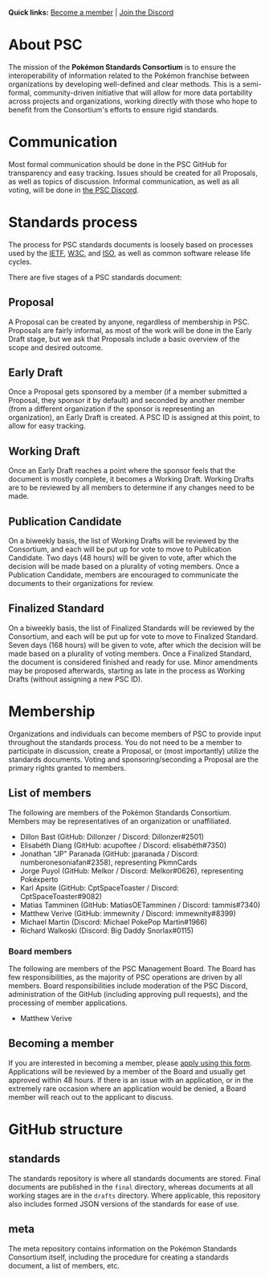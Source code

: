 **Quick links:** [Become a member](https://forms.office.com/Pages/ResponsePage.aspx?id=DQSIkWdsW0yxEjajBLZtrQAAAAAAAAAAAAMAAK9gcItUMjBKQUQ0VVBaSzhRWlI4SldYRktJWUJYUi4u) | [Join the Discord](https://discord.gg/f7jXyE2C4h)

# About PSC
The mission of the **Pokémon Standards Consortium** is to ensure the interoperability of information related to the Pokémon franchise between organizations by developing well-defined and clear methods. This is a semi-formal, community-driven initiative that will allow for more data portability across projects and organizations, working directly with those who hope to benefit from the Consortium's efforts to ensure rigid standards.

# Communication
Most formal communication should be done in the PSC GitHub for transparency and easy tracking. Issues should be created for all Proposals, as well as topics of discussion. Informal communication, as well as all voting, will be done in [the PSC Discord](https://discord.gg/f7jXyE2C4h).

# Standards process
The process for PSC standards documents is loosely based on processes used by the [IETF](https://www.ietf.org/), [W3C](https://www.w3.org/), and [ISO](https://www.iso.org/), as well as common software release life cycles.

There are five stages of a PSC standards document:
## Proposal
A Proposal can be created by anyone, regardless of membership in PSC. Proposals are fairly informal, as most of the work will be done in the Early Draft stage, but we ask that Proposals include a basic overview of the scope and desired outcome.
## Early Draft
Once a Proposal gets sponsored by a member (if a member submitted a Proposal, they sponsor it by default) and seconded by another member (from a different organization if the sponsor is representing an organization), an Early Draft is created. A PSC ID is assigned at this point, to allow for easy tracking.
## Working Draft
Once an Early Draft reaches a point where the sponsor feels that the document is mostly complete, it becomes a Working Draft. Working Drafts are to be reviewed by all members to determine if any changes need to be made.
## Publication Candidate
On a biweekly basis, the list of Working Drafts will be reviewed by the Consortium, and each will be put up for vote to move to Publication Candidate. Two days (48 hours) will be given to vote, after which the decision will be made based on a plurality of voting members. Once a Publication Candidate, members are encouraged to communicate the documents to their organizations for review.
## Finalized Standard
On a biweekly basis, the list of Finalized Standards will be reviewed by the Consortium, and each will be put up for vote to move to Finalized Standard. Seven days (168 hours) will be given to vote, after which the decision will be made based on a plurality of voting members. Once a Finalized Standard, the document is considered finished and ready for use. Minor amendments may be proposed afterwards, starting as late in the process as Working Drafts (without assigning a new PSC ID).

# Membership
Organizations and individuals can become members of PSC to provide input throughout the standards process. You do not need to be a member to participate in discussion, create a Proposal, or (most importantly) utilize the standards documents. Voting and sponsoring/seconding a Proposal are the primary rights granted to members.
## List of members
The following are members of the Pokémon Standards Consortium. Members may be representatives of an organization or unaffiliated.
* Dillon Bast (GitHub: Dillonzer / Discord: Dillonzer#2501)
* Elisabéth Diang (GitHub: acupoftee / Discord: elisabéth#7350)
* Jonathan "JP" Paranada (GitHub: jparanada / Discord: numberonesoniafan#2358), representing PkmnCards
* Jorge Puyol (GitHub: Melkor / Discord: Melkor#0626), representing Pokéxperto
* Karl Apsite (GitHub: CptSpaceToaster / Discord: CptSpaceToaster#9082)
* Matias Tamminen (GitHub: MatiasOETamminen / Discord: tammis#7340)
* Matthew Verive (GitHub: immewnity / Discord: immewnity#8399)
* Michael Martin (Discord: Michael PokePop Martin#1966)
* Richard Walkoski (Discord: Big Daddy Snorlax#0115)
### Board members
The following are members of the PSC Management Board. The Board has few responsibilities, as the majority of PSC operations are driven by all members. Board responsibilities include moderation of the PSC Discord, administration of the GitHub (including approving pull requests), and the processing of member applications.
* Matthew Verive
## Becoming a member
If you are interested in becoming a member, please [apply using this form](https://forms.office.com/Pages/ResponsePage.aspx?id=DQSIkWdsW0yxEjajBLZtrQAAAAAAAAAAAAMAAK9gcItUMjBKQUQ0VVBaSzhRWlI4SldYRktJWUJYUi4u). Applications will be reviewed by a member of the Board and usually get approved within 48 hours. If there is an issue with an application, or in the extremely rare occasion where an application would be denied, a Board member will reach out to the applicant to discuss.

# GitHub structure
## standards
The standards repository is where all standards documents are stored. Final documents are published in the `final` directory, whereas documents at all working stages are in the `drafts` directory. Where applicable, this repository also includes formed JSON versions of the standards for ease of use.
## meta
The meta repository contains information on the Pokémon Standards Consortium itself, including the procedure for creating a standards document, a list of members, etc.
